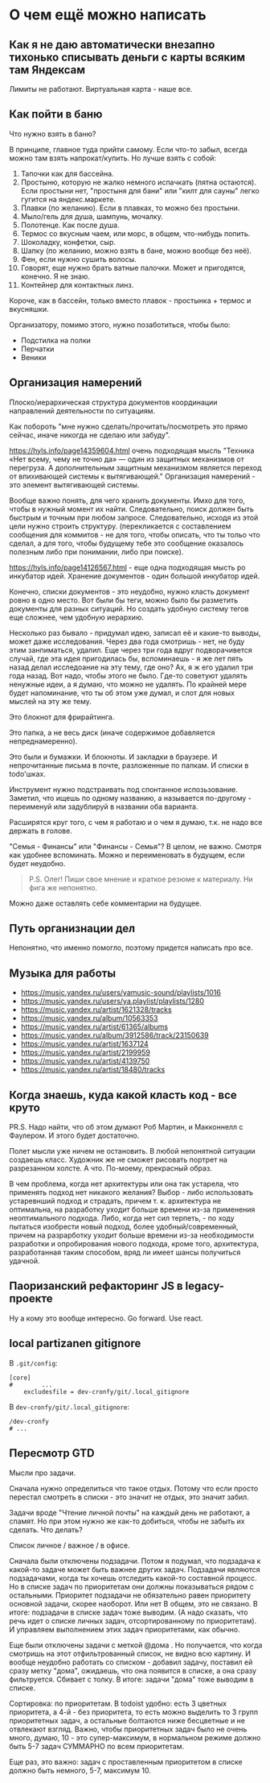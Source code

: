 # О чем ещё можно написать

## Как я не даю автоматически внезапно тихонько списывать деньги с карты всяким там Яндексам

Лимиты не работают. Виртуальная карта - наше все.

## Как пойти в баню

Что нужно взять в баню?

В принципе, главное туда прийти самому. Если что-то забыл, всегда можно там взять напрокат/купить. Но лучше взять с собой:

1. Тапочки как для бассейна.
2. Простыню, которую не жалко немного испачкать (пятна остаются). Если простыни нет, "простыня для бани" или "килт для сауны" легко гугится на яндекс.маркете. 
3. Плавки (по желанию). Если в плавках, то можно без простыни.
4. Мыло/гель для душа, шампунь, мочалку.
4. Полотенце. Как после душа.
5. Термос со вкусным чаем, или морс, в общем, что-нибудь попить.
6. Шоколадку, конфетки, сыр.
8. Шапку (по желанию, можно взять в бане, можно вообще без неё).
9. Фен, если нужно сушить волосы.
10. Говорят, еще нужно брать ватные палочки. Может и пригодятся, конечно. Я не знаю. 
11. Контейнер для контактных линз.

Короче, как в бассейн, только вместо плавок - простынка + термос и вкусняшки.

Организатору, помимо этого, нужно позаботиться, чтобы было:

 * Подстилка на полки
 * Перчатки
 * Веники

## Организация намерений

Плоско/иерархическая структура документов координации направлений деятельности по ситуациям.

Как побороть "мне нужно сделать/прочитать/посмотреть это прямо сейчас, иначе никогда не сделаю или забуду".

https://hyls.info/page14359604.html очень подходящая мысль "Техника «Нет всему, чему не точно да» — один 
из защитных механизмов от перегруза. А дополнительным защитным механизмом является переход от впихивающей
системы к вытягивающей." Организация намерений - это элемент вытягивающей системы.

Вообще важно понять, для чего хранить документы. Имхо для того, чтобы в нужный момент их найти.
Следовательно, поиск должен быть быстрым и точным при любом запросе. Следовательно, исходя из 
этой цели нужно строить структуру. (перекликается с составлением сообщения для коммитов - не для
того, чтобы описать, что ты тольо что сделал, а для того, чтобы будущему тебе это сообщение 
оказалось полезным либо при понимании, либо при поиске).

https://hyls.info/page14126567.html - еще одна подходящая мысть  ро инкубатор идей. Хранение
документов - один большой инкубатор идей.

Конечно, списки документов - это неудобно, нужно класть документ ровно в одно место. Вот были бы
теги, можно было бы разметить документы для разных ситуаций. Но создать удобную систему тегов
еще сложнее, чем удобную иерархию.

Несколько раз бывало - придумал идею, записал её и какие-то выводы, может даже исследования.
Через два года смотришь - нет, не буду этим занпиматься, удалил. Еще через три года вдруг
подворачивется случай, где эта идея пригодилась бы, вспоминаешь - я же лет пять назад делал
исследоание на эту тему, где оно? Ах, я ж его удалил три года назад. Вот надо, чтобы этого не 
было. Где-то советуют удалять ненужные идеи, а я думаю, что можно не удалять. По крайней мере
будет напоминание, что ты об этом уже думал, и слот для новых мыслей на эту же тему.

Это блокнот для фрирайтинга.

Это папка, а не весь диск (иначе содержимое добавляется непреднамеренно).

Это были и бумажки. И блокноты. И закладки в браузере. И непрочитанные письма в почте, разложенные
по папкам. И списки в todo'шках.

Инструмент нужно подстраивать под спонтанное испозьзование. Заметил, что ищешь по одному
названию, а называется по-другому - переименуй или задублируй в названии оба варианта.

Расширятся круг того, с чем я работаю и о чем я думаю, т.к. не надо все держать в голове.

"Семья - Финансы" или "Финансы - Семья"? В целом, не важно. Смотря как удобнее вспоминать. Можно и переименовать в будущем, если будет неудобно. 

> P.S. Олег! Пиши свое мнение и краткое резюме к материалу. Ни фига же непонятно.

Можно даже оставлять себе комментарии на будущее.

## Путь организнации дел

Непонятно, что именно помогло, поэтому придется написать про все. 

## Музыка для работы

 * https://music.yandex.ru/users/yamusic-sound/playlists/1016
 * https://music.yandex.ru/users/ya.playlist/playlists/1280
 * https://music.yandex.ru/artist/1621328/tracks
 * https://music.yandex.ru/album/10563353
 * https://music.yandex.ru/artist/61365/albums
 * https://music.yandex.ru/album/3912586/track/23150639
 * https://music.yandex.ru/artist/1637124
 * https://music.yandex.ru/artist/2199959
 * https://music.yandex.ru/artist/4139750
 * https://music.yandex.ru/artist/18480/tracks

## Когда знаешь, куда какой класть код - все круто

PR.S. Надо найти, что об этом думают Роб Мартин, и Макконнелл с Фаулером. И этого будет достаточно. 

Полет мысли уже ничем не остановить. В любой непонятной ситуации создаешь класс.
Художник же не сможет рисовать портрет на разрезанном холсте. А что. По-моему, прекрасный образ.

В чем проблема, когда нет архитектуры или она так устарела, что применять подход нет никакого
желания? Выбор - либо использовать устаревнший подход и страдать, причем т. к. архитектура 
не оптимальна, на разработку уходит больше времени из-за применения неоптимального подхода. Либо, когда
нет сил терпеть, - по ходу пытаться изобрести новый подход, более удобный/современный, причем
на разрарботку уходит больше времени из-за необходимости разработки и опробирования нового
подхода, кроме того, архитектура, разработанная таким способом, вряд ли имеет шансы получиться
удачной.

## Паоризанский рефакторинг JS в legacy-проекте

Ну а кому это вообще интересно. Go forward. Use react.

## local partizanen gitignore

В `.git/config`:

```
[core]
#        ...
    excludesfile = dev-cronfy/git/.local_gitignore
```

В `dev-cronfy/git/.local_gitignore`:

```gitignore
/dev-cronfy
# ...
```

## Пересмотр GTD

Мысли про задачи.

Сначала нужно определиться что такое отдых. Потому что если просто перестал смотреть в списки - это значит не отдых, это значит забил.

Задачи вроде "Чтение личной почты" на каждый день не работают, а спамят. Но при этом нужно же как-то добиться, чтобы не забыть их сделать. Что делать?

Список личное / важное / в офисе.

Сначала были отключены подзадачи. Потом я подумал, что подзадача к какой-то задаче может быть важнее других задач. Подзадачи являются подзадачами, когда ты хочешь отследить какой-то составной процесс. Но в списке задач по приоритетам они должны показываться рядом с остальными.
Приоритет подзадачи не обязательно равен приоритету основной задачи, скорее наоборот. Или нет В общем, это не связано.
В итоге: подзадачи в списке задач тоже выводим. (А надо сказать, что речь идет о списке личных задач, отсортированному по приоритетам). И управляем выполнением этих задач приоритетами, как обычно.

Еще были отключены задачи с меткой @дома . Но получается, что когда смотришь на этот отфильтрованный список, не видно всю картину. И вообще неудобно работать со списком - добавил задачу, поставил ей сразу метку "дома", ожидаешь, что она появится в списке, а она сразу фильтруется. Сбивает с толку. В итоге: задачи "дома" тоже выводим в списке.

Сортировка: по приоритетам. В todoist удобно: есть 3 цветных приоритета, а 4-й - без приоритета, то есть можно выделить то 3 групп приоритетных задач, а остальные болтаются ниже бесцветные и не отвлекают взгляд. Важно, чтобы приоритетных задач было не очень много, думаю, 10 - это супер-максимум, в нормальном режиме должно быть 5-7 задач СУММАРНО по всем приоритетам.

Еще раз, это важно: задач с проставленным приоритетом в списке должно быть немного, 5-7, максимум 10.